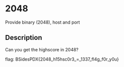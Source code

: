 # 2048

Provide binary (2048), host and port

## Description

Can you get the highscore in 2048?

flag: BSidesPDX{2048_h15hsc0r3_=_1337_fl4g_f0r_y0u}
